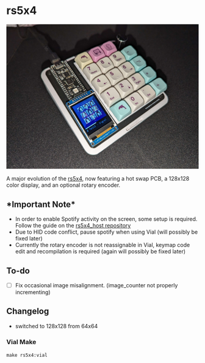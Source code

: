 # rs5x4

![rs5x4](/images/rs5x4.jpg)

A major evolution of the [rs5x4](https://github.com/rakib-shahid/rs4x4), now featuring a hot swap PCB, a 128x128 color display, and an optional rotary encoder.

## **\*Important Note\*** 
* In order to enable Spotify activity on the screen, some setup is required. Follow the guide on the [rs5x4_host repository](https://github.com/rakib-shahid/rs5x4_host) 
* Due to HID code conflict, pause spotify when using Vial (will possibly be fixed later)
* Currently the rotary encoder is not reassignable in Vial, keymap code edit and recompilation is required (again will possibly be fixed later)


## To-do

- [ ] Fix occasional image misalignment. (image_counter not properly incrementing)


## Changelog
* switched to 128x128 from 64x64 

### Vial Make

    make rs5x4:vial